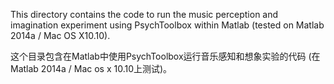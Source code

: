 This directory contains the code to run the music perception and imagination
experiment using PsychToolbox within Matlab 
(tested on Matlab 2014a / Mac OS X10.10).


这个目录包含在Matlab中使用PsychToolbox运行音乐感知和想象实验的代码
(在Matlab 2014a / Mac os x 10.10上测试)。